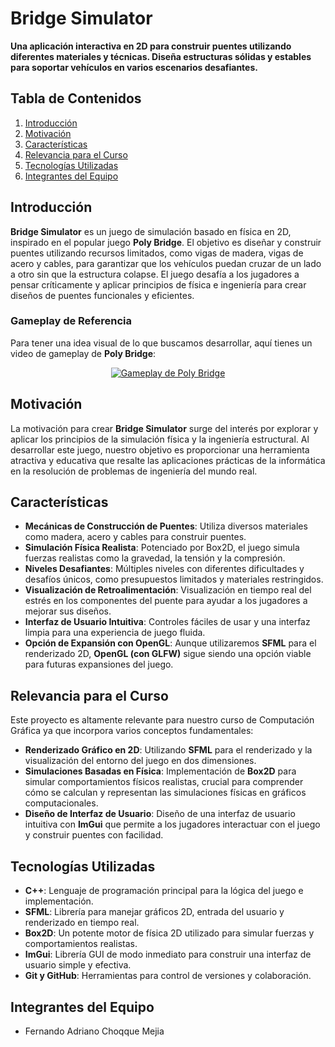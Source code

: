 # **Bridge Simulator**

**Una aplicación interactiva en 2D para construir puentes utilizando diferentes materiales y técnicas. Diseña estructuras sólidas y estables para soportar vehículos en varios escenarios desafiantes.**

## **Tabla de Contenidos**

1. [Introducción](#introducción)
2. [Motivación](#motivación)
3. [Características](#características)
4. [Relevancia para el Curso](#relevancia-para-el-curso)
5. [Tecnologías Utilizadas](#tecnologías-utilizadas)
6. [Integrantes del Equipo](#integrantes-del-equipo)

## **Introducción**

**Bridge Simulator** es un juego de simulación basado en física en 2D, inspirado en el popular juego **Poly Bridge**. El objetivo es diseñar y construir puentes utilizando recursos limitados, como vigas de madera, vigas de acero y cables, para garantizar que los vehículos puedan cruzar de un lado a otro sin que la estructura colapse. El juego desafía a los jugadores a pensar críticamente y aplicar principios de física e ingeniería para crear diseños de puentes funcionales y eficientes.

### **Gameplay de Referencia**

Para tener una idea visual de lo que buscamos desarrollar, aquí tienes un video de gameplay de **Poly Bridge**:

<p align="center">
  <a href="https://youtu.be/d_2KPqC4b1s?t=375">
    <img src="https://img.youtube.com/vi/d_2KPqC4b1s/0.jpg" alt="Gameplay de Poly Bridge">
  </a>
</p>

## **Motivación**

La motivación para crear **Bridge Simulator** surge del interés por explorar y aplicar los principios de la simulación física y la ingeniería estructural. Al desarrollar este juego, nuestro objetivo es proporcionar una herramienta atractiva y educativa que resalte las aplicaciones prácticas de la informática en la resolución de problemas de ingeniería del mundo real.

## **Características**

- **Mecánicas de Construcción de Puentes**: Utiliza diversos materiales como madera, acero y cables para construir puentes.
- **Simulación Física Realista**: Potenciado por Box2D, el juego simula fuerzas realistas como la gravedad, la tensión y la compresión.
- **Niveles Desafiantes**: Múltiples niveles con diferentes dificultades y desafíos únicos, como presupuestos limitados y materiales restringidos.
- **Visualización de Retroalimentación**: Visualización en tiempo real del estrés en los componentes del puente para ayudar a los jugadores a mejorar sus diseños.
- **Interfaz de Usuario Intuitiva**: Controles fáciles de usar y una interfaz limpia para una experiencia de juego fluida.
- **Opción de Expansión con OpenGL**: Aunque utilizaremos **SFML** para el renderizado 2D, **OpenGL (con GLFW)** sigue siendo una opción viable para futuras expansiones del juego.

## **Relevancia para el Curso**

Este proyecto es altamente relevante para nuestro curso de Computación Gráfica ya que incorpora varios conceptos fundamentales:

- **Renderizado Gráfico en 2D**: Utilizando **SFML** para el renderizado y la visualización del entorno del juego en dos dimensiones.
- **Simulaciones Basadas en Física**: Implementación de **Box2D** para simular comportamientos físicos realistas, crucial para comprender cómo se calculan y representan las simulaciones físicas en gráficos computacionales.
- **Diseño de Interfaz de Usuario**: Diseño de una interfaz de usuario intuitiva con **ImGui** que permite a los jugadores interactuar con el juego y construir puentes con facilidad.

## **Tecnologías Utilizadas**

- **C++**: Lenguaje de programación principal para la lógica del juego e implementación.
- **SFML**: Librería para manejar gráficos 2D, entrada del usuario y renderizado en tiempo real.
- **Box2D**: Un potente motor de física 2D utilizado para simular fuerzas y comportamientos realistas.
- **ImGui**: Librería GUI de modo inmediato para construir una interfaz de usuario simple y efectiva.
- **Git y GitHub**: Herramientas para control de versiones y colaboración.

## **Integrantes del Equipo**

- Fernando Adriano Choqque Mejia
